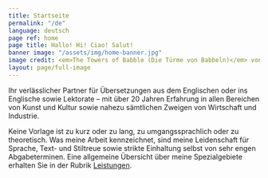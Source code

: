 ```yaml
---
title: Startseite
permalink: "/de"
language: deutsch
page ref: home
page title: Hallo! Hi! Ciao! Salut!
banner image: "/assets/img/home-banner.jpg"
image credit: <em>The Towers of Babble (Die Türme von Babbeln)</em> von Phil Haddock (Ausschnitt)
layout: page/full-image
---
```


Ihr verlässlicher Partner für Übersetzungen aus dem Englischen oder ins Englische sowie Lektorate – mit über 20 Jahren Erfahrung in allen Bereichen von Kunst und Kultur sowie nahezu sämtlichen Zweigen von Wirtschaft und Industrie.

Keine Vorlage ist zu kurz oder zu lang, zu umgangssprachlich oder zu theoretisch. Was meine Arbeit kennzeichnet, sind meine Leidenschaft für Sprache, Text- und Stiltreue sowie strikte Einhaltung selbst von sehr engen Abgabeterminen. Eine allgemeine Übersicht über meine Spezialgebiete erhalten Sie in der Rubrik [Leistungen](/de/sprachdienste).
